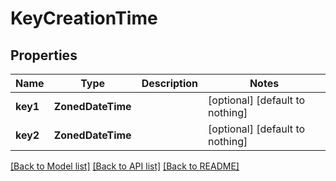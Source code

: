 # KeyCreationTime


## Properties
Name | Type | Description | Notes
------------ | ------------- | ------------- | -------------
**key1** | **ZonedDateTime** |  | [optional] [default to nothing]
**key2** | **ZonedDateTime** |  | [optional] [default to nothing]


[[Back to Model list]](../README.md#models) [[Back to API list]](../README.md#api-endpoints) [[Back to README]](../README.md)


